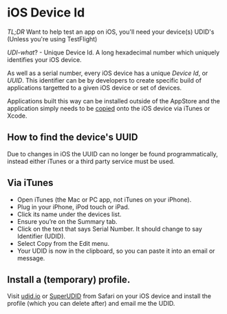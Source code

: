 # iOS Device Id


*TL;DR* Want to help test an app on iOS, you'll need your device(s) UDID's (Unless you're using TestFlight)

*UDI-what*? -  Unique Device Id. A long hexadecimal number which uniquely identifies your iOS device.

As well as a serial number, every iOS device has a unique _Device Id_, or _UUID_. This identifier can be by developers to create specific build of applications targetted to a given iOS device or set of devices.

Applications built this way can be installed outside of the AppStore and the application simply needs to be [copied](./ios.installing.md) onto the iOS device via iTunes or Xcode.

## How to find the device's UUID

Due to changes in iOS the UUID can no longer be found programmatically, instead either iTunes or a third party service must be used.
 
## Via iTunes

* Open iTunes (the Mac or PC app, not iTunes on your iPhone).
* Plug in your iPhone, iPod touch or iPad.
* Click its name under the devices list.
* Ensure you’re on the Summary tab.
* Click on the text that says Serial Number. It should change to say Identifier (UDID).
* Select Copy from the Edit menu.
* Your UDID is now in the clipboard, so you can paste it into an email or message.
 
## Install a (temporary) profile.
 
Visit [udid.io](http://get.udid.io/) or [SuperUDID](https://betafamily.com/superudid) from Safari on your iOS device and install the profile (which you can delete after) and email me the UDID.